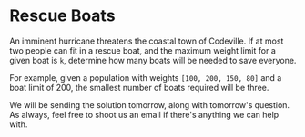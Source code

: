 # Rescue Boats

An imminent hurricane threatens the coastal town of Codeville. If at most two people can fit in a rescue boat, and the maximum weight limit for a given boat is `k`, determine how many boats will be needed to save everyone.

For example, given a population with weights `[100, 200, 150, 80]` and a boat limit of 200, the smallest number of boats required will be three.

We will be sending the solution tomorrow, along with tomorrow's question. As always, feel free to shoot us an email if there's anything we can help with.